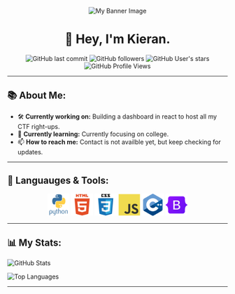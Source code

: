 <div align="center">
  
  ![My Banner Image](https://github.com/user-attachments/assets/c5448b9d-07b7-41c8-83e9-90bf9e09aa5c)

  
  # 👋 Hey, I'm Kieran.

  <img alt="GitHub last commit" src="https://img.shields.io/github/last-commit/KieranPritchard/KieranPritchard">
  <img alt="GitHub followers" src="https://img.shields.io/github/followers/KieranPritchard">
  <img alt="GitHub User's stars" src="https://img.shields.io/github/stars/KieranPritchard">
  <img alt="GitHub Profile Views" src="https://komarev.com/ghpvc/?username=KieranPritchard&color=green">

</div>

---
  
## 📚 About Me:
  
  - 🛠️ **Currently working on:** Building a dashboard in react to host all my CTF right-ups.
  - 🌱 **Currently learning:** Currently focusing on college.
  - 📫 **How to reach me:** Contact is not availble yet, but keep checking for updates.

---

## 🧰 Languauges & Tools:
  
  <div align ="center">
    <img src="https://github.com/devicons/devicon/blob/ca28c779441053191ff11710fe24a9e6c23690d6/icons/python/python-original-wordmark.svg" title="Python" alt="Python" height="50px" width="50px"/>
    <img src="https://github.com/devicons/devicon/blob/ca28c779441053191ff11710fe24a9e6c23690d6/icons/html5/html5-plain-wordmark.svg?plain=1" title="HTML" alt="HTML" height="50px" width="50px"/>
    <img src="https://github.com/devicons/devicon/blob/ca28c779441053191ff11710fe24a9e6c23690d6/icons/css3/css3-original-wordmark.svg?plain=1" title="CSS" alt="CSS" height="50px" width="50px"/>
    <img src="https://github.com/devicons/devicon/blob/ca28c779441053191ff11710fe24a9e6c23690d6/icons/javascript/javascript-original.svg" title="JavaScript" alt="JavaScript" height="50px" width="50px"/>
    <img src="https://github.com/devicons/devicon/blob/ca28c779441053191ff11710fe24a9e6c23690d6/icons/cplusplus/cplusplus-original.svg" title="C++" alt="C++" height="50px" width="50px"/>
    <img src="https://github.com/devicons/devicon/blob/master/icons/bootstrap/bootstrap-original.svg" title="Bootstrap" alt="Bootstrap" height="50px" width="50px">
  </div>

---

## 📊 My Stats:

<p>
  <picture>
    <source media="(prefers-color-scheme: dark)" srcset="https://github-readme-stats.vercel.app/api?username=KieranPritchard&show_icons=true&theme=holi">
    <img src="https://github-readme-stats.vercel.app/api?username=KieranPritchard&show_icons=true&theme=default" alt="GitHub Stats">
  </picture>
</p>

<p>
  <picture>
    <!-- Dark Mode -->
    <source media="(prefers-color-scheme: dark)" srcset="https://github-readme-stats.vercel.app/api/top-langs/?username=KieranPritchard&theme=holi">
    <!-- Light Mode -->
    <img src="https://github-readme-stats.vercel.app/api/top-langs/?username=KieranPritchard&theme=holi" alt="Top Languages">
  </picture>
</p>


---

<!---
KieranPritchard/KieranPritchard is a ✨ special ✨ repository because its `README.md` (this file) appears on your GitHub profile.
You can click the Preview link to take a look at your changes.
--->
